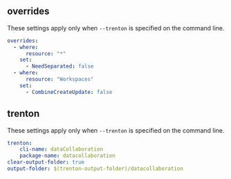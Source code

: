 ## overrides

These settings apply only when `--trenton` is specified on the command line.
``` yaml $(trenton)
overrides:
  - where:
      resource: "*"
    set:
      - NeedSeparated: false
  - where:
      resource: "Workspaces"
    set:
      - CombineCreateUpdate: false
```
## trenton

These settings apply only when `--trenton` is specified on the command line.

``` yaml $(trenton)
trenton:
    cli-name: dataCollaboration
    package-name: datacollaboration
clear-output-folder: true
output-folder: $(trenton-output-folder)/datacollaboration
```
